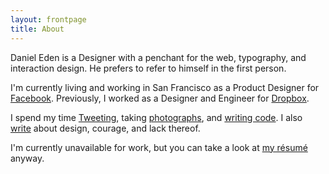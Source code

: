 ```yaml
---
layout: frontpage
title: About
---
```


Daniel Eden is a Designer with a penchant for the web, typography, and
interaction design. He prefers to refer to himself in the first person.

I'm currently living and working in San Francisco as a Product Designer for
[Facebook](https://facebook.com). Previously, I worked as a Designer and
Engineer for [Dropbox](https://dropbox.com).

I spend my time [Tweeting](http://twitter.com/_dte "@_dte on Twitter"),
taking [photographs](https://photos.daneden.me/ "Daniel's Photography"),
and [writing code](https://github.com/daneden "daneden on GitHub"). I also
[write](/blog "Daniel's blog posts") about design, courage, and lack thereof.

I'm currently unavailable for work, but you can take a look at
[my résumé](https://www.dropbox.com/s/kq431p4ey1b1ayu/R%C3%A9sum%C3%A9.pdf
"Daniel Eden’s résumé") anyway.

